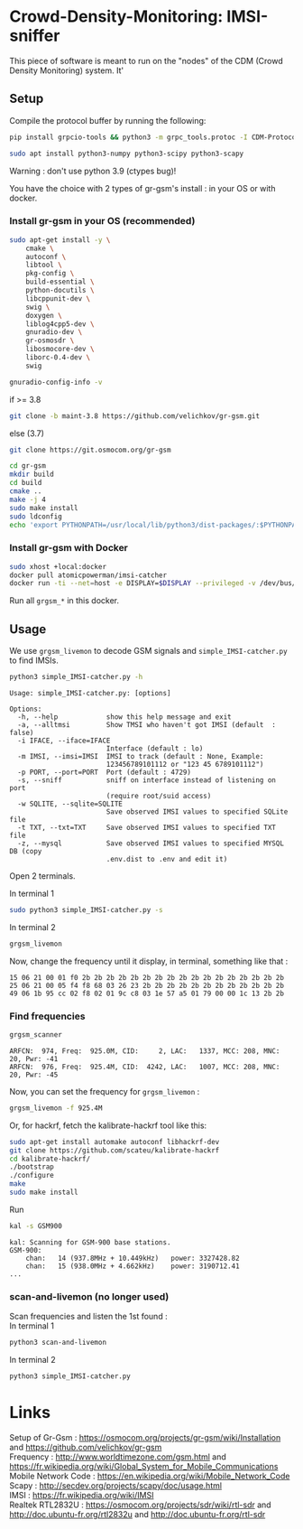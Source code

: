 # Crowd-Density-Monitoring: IMSI-sniffer

This piece of software is meant to run on the "nodes" of the CDM (Crowd Density Monitoring) system. It'

## Setup

Compile the protocol buffer by running the following:
```bash
pip install grpcio-tools && python3 -m grpc_tools.protoc -I CDM-ProtocolBuffer --python_out=common/grpc --pyi_out=common/grpc --grpc_python_out=common/grpc CDM-ProtocolBuffer/route_guide.proto
```

```bash
sudo apt install python3-numpy python3-scipy python3-scapy
```

Warning : don't use python 3.9 (ctypes bug)!

You have the choice with 2 types of gr-gsm's install : in your OS or with docker.

### Install gr-gsm in your OS (recommended)

```bash
sudo apt-get install -y \
    cmake \
    autoconf \
    libtool \
    pkg-config \
    build-essential \
    python-docutils \
    libcppunit-dev \
    swig \
    doxygen \
    liblog4cpp5-dev \
    gnuradio-dev \
    gr-osmosdr \
    libosmocore-dev \
    liborc-0.4-dev \
    swig
```

```bash
gnuradio-config-info -v
```

if >= 3.8

```bash
git clone -b maint-3.8 https://github.com/velichkov/gr-gsm.git
```

else (3.7)

```bash
git clone https://git.osmocom.org/gr-gsm
```

```bash
cd gr-gsm
mkdir build
cd build
cmake ..
make -j 4
sudo make install
sudo ldconfig
echo 'export PYTHONPATH=/usr/local/lib/python3/dist-packages/:$PYTHONPATH' >> ~/.bashrc
```

### Install gr-gsm with Docker

```bash
sudo xhost +local:docker
docker pull atomicpowerman/imsi-catcher
docker run -ti --net=host -e DISPLAY=$DISPLAY --privileged -v /dev/bus/usb:/dev/bus/usb  atomicpowerman/imsi-catcher bash
```

Run all `grgsm_*` in this docker.

## Usage

We use `grgsm_livemon` to decode GSM signals and `simple_IMSI-catcher.py` to find IMSIs.

```bash
python3 simple_IMSI-catcher.py -h
```

```
Usage: simple_IMSI-catcher.py: [options]

Options:
  -h, --help            show this help message and exit
  -a, --alltmsi         Show TMSI who haven't got IMSI (default  : false)
  -i IFACE, --iface=IFACE
                        Interface (default : lo)
  -m IMSI, --imsi=IMSI  IMSI to track (default : None, Example:
                        123456789101112 or "123 45 6789101112")
  -p PORT, --port=PORT  Port (default : 4729)
  -s, --sniff           sniff on interface instead of listening on port
                        (require root/suid access)
  -w SQLITE, --sqlite=SQLITE
                        Save observed IMSI values to specified SQLite file
  -t TXT, --txt=TXT     Save observed IMSI values to specified TXT file
  -z, --mysql           Save observed IMSI values to specified MYSQL DB (copy
                        .env.dist to .env and edit it)
```

Open 2 terminals.

In terminal 1

```bash
sudo python3 simple_IMSI-catcher.py -s
```

In terminal 2

```bash
grgsm_livemon
```

Now, change the frequency until it display, in terminal, something like that :

```
15 06 21 00 01 f0 2b 2b 2b 2b 2b 2b 2b 2b 2b 2b 2b 2b 2b 2b 2b 2b 2b
25 06 21 00 05 f4 f8 68 03 26 23 2b 2b 2b 2b 2b 2b 2b 2b 2b 2b 2b 2b
49 06 1b 95 cc 02 f8 02 01 9c c8 03 1e 57 a5 01 79 00 00 1c 13 2b 2b
```

### Find frequencies

```bash
grgsm_scanner
```

```
ARFCN:  974, Freq:  925.0M, CID:     2, LAC:   1337, MCC: 208, MNC:  20, Pwr: -41
ARFCN:  976, Freq:  925.4M, CID:  4242, LAC:   1007, MCC: 208, MNC:  20, Pwr: -45
```

Now, you can set the frequency for `grgsm_livemon` :

```bash
grgsm_livemon -f 925.4M
```

Or, for hackrf, fetch the kalibrate-hackrf tool like this:

```bash
sudo apt-get install automake autoconf libhackrf-dev
git clone https://github.com/scateu/kalibrate-hackrf
cd kalibrate-hackrf/
./bootstrap
./configure
make
sudo make install
```

Run

```bash
kal -s GSM900
```

```
kal: Scanning for GSM-900 base stations.
GSM-900:
	chan:   14 (937.8MHz + 10.449kHz)	power: 3327428.82
	chan:   15 (938.0MHz + 4.662kHz)	power: 3190712.41
...
```

### scan-and-livemon (no longer used)

Scan frequencies and listen the 1st found :  
In terminal 1

```bash
python3 scan-and-livemon
```

In terminal 2

```bash
python3 simple_IMSI-catcher.py
```

# Links

Setup of Gr-Gsm : https://osmocom.org/projects/gr-gsm/wiki/Installation and https://github.com/velichkov/gr-gsm  
Frequency : http://www.worldtimezone.com/gsm.html and https://fr.wikipedia.org/wiki/Global_System_for_Mobile_Communications  
Mobile Network Code : https://en.wikipedia.org/wiki/Mobile_Network_Code  
Scapy : http://secdev.org/projects/scapy/doc/usage.html  
IMSI : https://fr.wikipedia.org/wiki/IMSI  
Realtek RTL2832U : https://osmocom.org/projects/sdr/wiki/rtl-sdr and http://doc.ubuntu-fr.org/rtl2832u and http://doc.ubuntu-fr.org/rtl-sdr
